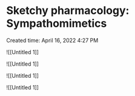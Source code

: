 # Sketchy pharmacology: Sympathomimetics

Created time: April 16, 2022 4:27 PM

![[Untitled 1]]

![[Untitled 1]]

![[Untitled 1]]

![[Untitled 1]]